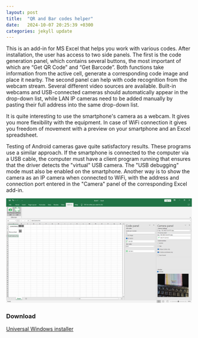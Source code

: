 ```yaml
---
layout: post
title:  "QR and Bar codes helper"
date:   2024-10-07 20:25:39 +0300
categories: jekyll update
---
```

This is an add-in for MS Excel that helps you work with various codes. After installation, the user has access to two side panels. The first is the code generation panel, which contains several buttons, the most important of which are “Get QR Code” and “Get Barcode”. Both functions take information from the active cell, generate a corresponding code image and place it nearby.
The second panel can help with code recognition from the webcam stream. Several different video sources are available. Built-in webcams and USB-connected cameras should automatically appear in the drop-down list, while LAN IP cameras need to be added manually by pasting their full address into the same drop-down list.

It is quite interesting to use the smartphone's camera as a webcam. It gives you more flexibility with the equipment. In case of WiFi connection it gives you freedom of movement with a preview on your smartphone and an Excel spreadsheet. 

Testing of Android cameras gave quite satisfactory results. These programs use a similar approach. If the smartphone is connected to the computer via a USB cable, the computer must have a client program running that ensures that the driver detects the "virtual" USB camera. The "USB debugging" mode must also be enabled on the smartphone. Another way is to show the camera as an IP camera when connected to WiFi, with the address and connection port entered in the "Camera" panel of the corresponding Excel add-in.

![screenshot of the program](/Screenshot240701.png)

<h3>Download</h3>
 
<a href="/Qrample_Windows_Release_v1.0.zip">Universal Windows installer</a>



